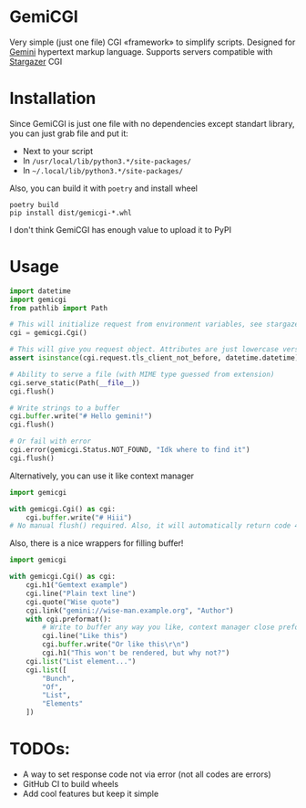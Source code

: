 # GemiCGI
Very simple (just one file) CGI «framework» to simplify scripts.
Designed for [Gemini](https://gemini.circumlunar.space) hypertext markup language.
Supports servers compatible with [Stargazer](https://git.sr.ht/~zethra/stargazer/tree/HEAD/doc/stargazer.ini.5.txt) CGI

# Installation
Since GemiCGI is just one file with no dependencies except standart library, you can just grab file and put it:
- Next to your script
- In `/usr/local/lib/python3.*/site-packages/`
- In `~/.local/lib/python3.*/site-packages/`

Also, you can build it with `poetry` and install wheel
```commandline
poetry build
pip install dist/gemicgi-*.whl
```

I don't think GemiCGI has enough value to upload it to PyPI

# Usage

```python
import datetime
import gemicgi
from pathlib import Path

# This will initialize request from environment variables, see stargazer doc for details
cgi = gemicgi.Cgi()

# This will give you request object. Attributes are just lowercase version of environment variables, parsed if applicable
assert isinstance(cgi.request.tls_client_not_before, datetime.datetime)

# Ability to serve a file (with MIME type guessed from extension)
cgi.serve_static(Path(__file__))
cgi.flush()

# Write strings to a buffer
cgi.buffer.write("# Hello gemini!")
cgi.flush()

# Or fail with error
cgi.error(gemicgi.Status.NOT_FOUND, "Idk where to find it")
cgi.flush()
```

Alternatively, you can use it like context manager
```python
import gemicgi

with gemicgi.Cgi() as cgi:
    cgi.buffer.write("# Hiii")
# No manual flush() required. Also, it will automatically return code 42(CGI_ERROR) on unhandled exception
```

Also, there is a nice wrappers for filling buffer!
```python
import gemicgi

with gemicgi.Cgi() as cgi:
    cgi.h1("Gemtext example")
    cgi.line("Plain text line")
    cgi.quote("Wise quote")
    cgi.link("gemini://wise-man.example.org", "Author")
    with cgi.preformat():
        # Write to buffer any way you like, context manager close preformat automatically
        cgi.line("Like this")
        cgi.buffer.write("Or like this\r\n")
        cgi.h1("This won't be rendered, but why not?")
    cgi.list("List element...")
    cgi.list([
        "Bunch",
        "Of",
        "List",
        "Elements"
    ])
```

# TODOs:
- A way to set response code not via error (not all codes are errors)
- GitHub CI to build wheels
- Add cool features but keep it simple